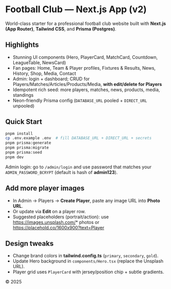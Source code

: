 # Football Club — Next.js App (v2)

World-class starter for a professional football club website built with **Next.js (App Router)**, **Tailwind CSS**, and **Prisma (Postgres)**.

## Highlights
- Stunning UI components (Hero, PlayerCard, MatchCard, Countdown, LeagueTable, NewsCard)
- Fan pages: Home, Team & Player profiles, Fixtures & Results, News, History, Shop, Media, Contact
- Admin: login + dashboard; CRUD for Players/Matches/Articles/Products/Media, **with edit/delete for Players**
- Idempotent rich seed: more players, matches, news, products, media, standings
- Neon-friendly Prisma config (`DATABASE_URL` pooled + `DIRECT_URL` unpooled)

## Quick Start
```bash
pnpm install
cp .env.example .env  # fill DATABASE_URL + DIRECT_URL + secrets
pnpm prisma:generate
pnpm prisma:migrate
pnpm prisma:seed
pnpm dev
```
Admin login: go to `/admin/login` and use password that matches your `ADMIN_PASSWORD_BCRYPT` (default is hash of **admin123**).

## Add more player images
- In Admin → Players → **Create Player**, paste any image URL into **Photo URL**.
- Or update via **Edit** on a player row.
- Suggested placeholders (portrait/action): use https://images.unsplash.com/* photos or https://placehold.co/1600x900?text=Player

## Design tweaks
- Change brand colors in **tailwind.config.ts** (`primary`, `secondary`, `gold`).
- Update Hero background in `components/Hero.tsx` (replace the Unsplash URL).
- Player grid uses `PlayerCard` with jersey/position chip + subtle gradients.

© 2025
